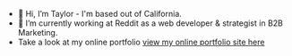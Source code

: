 - 👋 Hi, I’m Taylor - I'm based out of California.
- 💞️ I’m currently working at Reddit as a web developer & strategist in B2B Marketing. 
- Take a look at my online portfolio [view my online portfolio site here](https://tayconn.github.io/)

